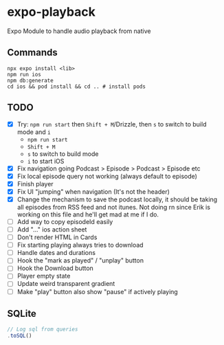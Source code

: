 # expo-playback

Expo Module to handle audio playback from native

## Commands

```shell
npx expo install <lib>
npm run ios
npm db:generate
cd ios && pod install && cd .. # install pods
```

## TODO

- [x] Try: `npm run start` then `Shift + M`/Drizzle, then `s` to switch to build mode and `i`
  - `npm run start`
  - `Shift + M`
  - `s` to switch to build mode
  - `i` to start iOS
- [x] Fix navigation going Podcast > Episode > Podcast > Episode etc
- [x] Fix local episode query not working (always default to episode)
- [x] Finish player
- [x] Fix UI "jumping" when navigation (It's not the header)
- [x] Change the mechanism to save the podcast locally, it should be taking all episodes from RSS feed and not itunes. Not doing rn since Erik is working on this file and he'll get mad at me if I do.
- [ ] Add way to copy episodeId easily
- [ ] Add "..." ios action sheet
- [ ] Don't render HTML in Cards
- [ ] Fix starting playing always tries to download
- [ ] Handle dates and durations
- [ ] Hook the "mark as played" / "unplay" button
- [ ] Hook the Download button
- [ ] Player empty state
- [ ] Update weird transparent gradient
- [ ] Make "play" button also show "pause" if actively playing

## SQLite

```ts
// Log sql from queries
.toSQL()
```
